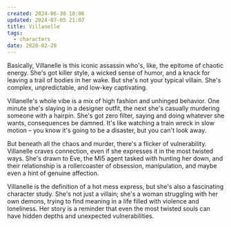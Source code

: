 ```yaml
---
created: 2024-06-30 10:06
updated: 2024-07-05 21:07
title: Villanelle
tags:
  - characters
date: 2020-02-20
---
```

Basically, Villanelle is this iconic assassin who's, like, the epitome of chaotic energy. She's got killer style, a wicked sense of humor, and a knack for leaving a trail of bodies in her wake. But she's not your typical villain. She's complex, unpredictable, and low-key captivating.

Villanelle's whole vibe is a mix of high fashion and unhinged behavior. One minute she's slaying in a designer outfit, the next she's casually murdering someone with a hairpin. She's got zero filter, saying and doing whatever she wants, consequences be damned. It's like watching a train wreck in slow motion – you know it's going to be a disaster, but you can't look away.

But beneath all the chaos and murder, there's a flicker of vulnerability. Villanelle craves connection, even if she expresses it in the most twisted ways. She's drawn to Eve, the MI5 agent tasked with hunting her down, and their relationship is a rollercoaster of obsession, manipulation, and maybe even a hint of genuine affection.

Villanelle is the definition of a hot mess express, but she's also a fascinating character study. She's not just a villain; she's a woman struggling with her own demons, trying to find meaning in a life filled with violence and loneliness. Her story is a reminder that even the most twisted souls can have hidden depths and unexpected vulnerabilities.